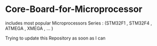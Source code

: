 # Core-Board-for-Microprocessor
includes most popular Microprocessors 
Series : (STM32F1 , STM32F4 , ATMEGA , XMEGA , ... ) 

Trying to update this Repository as soon as I can
